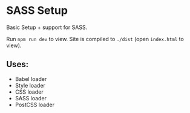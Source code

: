 # SASS Setup

Basic Setup + support for SASS.

Run `npm run dev` to view. Site is compiled to `./dist` (open `index.html` to view).

## Uses:

- Babel loader
- Style loader
- CSS loader
- SASS loader
- PostCSS loader
